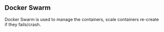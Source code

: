 ## Docker Swarm

Docker Swarm is used to manage the containers, scale containers re-create if they fails/crash.